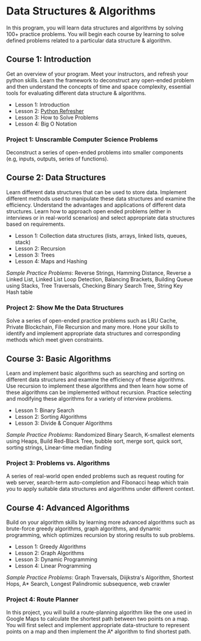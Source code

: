 # Data Structures & Algorithms

In this program, you will learn data structures and algorithms by solving 100+ practice problems. You will begin each course by learning to solve defined problems related to a particular data structure & algorithm.

## Course 1: Introduction
Get an overview of your program. Meet your instructors, and refresh your python skills. Learn the framework to deconstruct any open-ended problem and then understand the concepts of time and space complexity, essential tools for evaluating different data structure & algorithms.
- Lesson 1: Introduction
- Lesson 2: [Python Refresher](https://github.com/ygsingh/DSAND/tree/master/Python%20Refresher)
- Lesson 3: How to Solve Problems
- Lesson 4: Big O Notation
### Project 1: Unscramble Computer Science Problems
Deconstruct a series of open-ended problems into smaller components (e.g, inputs, outputs, series of functions).
## Course 2: Data Structures
Learn different data structures that can be used to store data. Implement different methods used to manipulate these data structures and examine the efficiency. Understand the advantages and applications of different data structures. Learn how to approach open ended problems (either in interviews or in real-world scenarios) and select appropriate data structures based on requirements.
- Lesson 1: Collection data structures (lists, arrays, linked lists, queues, stack)
- Lesson 2: Recursion
- Lesson 3: Trees
- Lesson 4: Maps and Hashing

_Sample Practice Problems_: Reverse Strings, Hamming Distance, Reverse a Linked List, Linked List Loop Detection, Balancing Brackets, Building Queue using Stacks, Tree Traversals, Checking Binary Search Tree, String Key Hash table

### Project 2: Show Me the Data Structures
Solve a series of open-ended practice problems such as LRU Cache, Private Blockchain, File Recursion and many more. Hone your skills to identify and implement appropriate data structures and corresponding methods which meet given constraints.

## Course 3: Basic Algorithms
Learn and implement basic algorithms such as searching and sorting on different data structures and examine the efficiency of these algorithms. Use recursion to implement these algorithms and then learn how some of these algorithms can be implemented without recursion. Practice selecting and modifying these algorithms for a variety of interview problems.
- Lesson 1: Binary Search
- Lesson 2: Sorting Algorithms
- Lesson 3: Divide & Conquer Algorithms

_Sample Practice Problems_: Randomized Binary Search, K-smallest elements using Heaps, Build Red-Black Tree, bubble sort, merge sort, quick sort, sorting strings, Linear-time median finding
### Project 3: Problems vs. Algorithms
A series of real-world open ended problems such as request routing for web server, search-term auto-completion and Fibonacci heap which train you to apply suitable data structures and algorithms under different context.

## Course 4: Advanced Algorithms
Build on your algorithm skills by learning more advanced algorithms such as brute-force greedy algorithms, graph algorithms, and dynamic programming, which optimizes recursion by storing results to sub problems.
- Lesson 1: Greedy Algorithms
- Lesson 2: Graph Algorithms
- Lesson 3: Dynamic Programming
- Lesson 4: Linear Programming

_Sample Practice Problems_: Graph Traversals, Diijkstra's Algorithm, Shortest Hops, A* Search, Longest Palindromic subsequence, web crawler

### Project 4: Route Planner
In this project, you will build a route-planning algorithm like the one used in Google Maps to calculate the shortest path between two points on a map. You will first select and implement appropriate data-structure to represent points on a map and then implement the A* algorithm to find shortest path.
